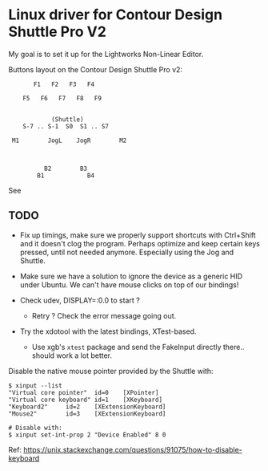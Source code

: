Linux driver for Contour Design Shuttle Pro V2
==============================================

My goal is to set it up for the Lightworks Non-Linear Editor.




Buttons layout on the Contour Design Shuttle Pro v2:


           F1   F2   F3   F4

        F5   F6   F7   F8   F9


                (Shuttle)
        S-7 .. S-1  S0  S1 .. S7

     M1        JogL    JogR        M2



              B2        B3
            B1            B4


See


TODO
----

* Fix up timings, make sure we properly support shortcuts with
  Ctrl+Shift and it doesn't clog the program. Perhaps optimize and
  keep certain keys pressed, until not needed anymore.  Especially
  using the Jog and Shuttle.

* Make sure we have a solution to ignore the device as a generic HID
  under Ubuntu.  We can't have mouse clicks on top of our bindings!

* Check udev, DISPLAY=:0.0 to start ?
  * Retry ? Check the error message going out.

* Try the xdotool with the latest bindings, XTest-based.
  * Use xgb's `xtest` package and send the FakeInput directly there.. should work
    a lot better.


Disable the native mouse pointer provided by the Shuttle with:

    $ xinput --list
    "Virtual core pointer"  id=0    [XPointer]
    "Virtual core keyboard" id=1    [XKeyboard]
    "Keyboard2"     id=2    [XExtensionKeyboard]
    "Mouse2"        id=3    [XExtensionKeyboard]

    # Disable with:
    $ xinput set-int-prop 2 "Device Enabled" 8 0

Ref: https://unix.stackexchange.com/questions/91075/how-to-disable-keyboard
